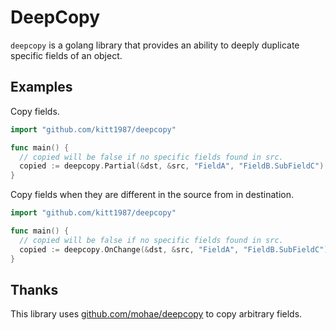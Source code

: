 # DeepCopy

`deepcopy` is a golang library that provides an ability to deeply duplicate specific fields of an object.

## Examples

Copy fields.

```go
import "github.com/kitt1987/deepcopy"

func main() {
  // copied will be false if no specific fields found in src.
  copied := deepcopy.Partial(&dst, &src, "FieldA", "FieldB.SubFieldC")
}
```

Copy fields when they are different in the source from in destination.

```go
import "github.com/kitt1987/deepcopy"

func main() {
  // copied will be false if no specific fields found in src.
  copied := deepcopy.OnChange(&dst, &src, "FieldA", "FieldB.SubFieldC")
}
```

## Thanks

This library uses [github.com/mohae/deepcopy](https://github.com/mohae/deepcopy) to copy arbitrary fields.